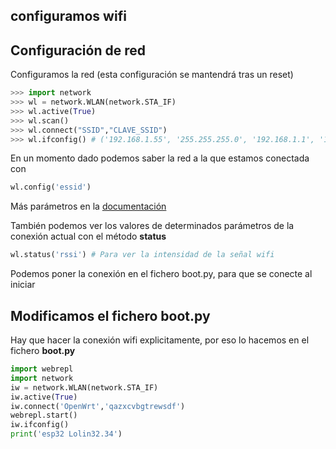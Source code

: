 ## configuramos wifi


## Configuración de red

Configuramos la red (esta configuración se mantendrá tras un reset)

```python
>>> import network
>>> wl = network.WLAN(network.STA_IF)
>>> wl.active(True)
>>> wl.scan()
>>> wl.connect("SSID","CLAVE_SSID")
>>> wl.ifconfig() # ('192.168.1.55', '255.255.255.0', '192.168.1.1', '192.168.1.1') 

```

En un momento dado podemos saber la red a la que estamos conectada con 

```python
wl.config('essid')
```
Más parámetros en la [documentación](https://docs.micropython.org/en/latest/library/network.WLAN.html#network.WLAN.config)

También podemos ver los valores de determinados parámetros de la conexión actual con el método **status**

```python
wl.status('rssi') # Para ver la intensidad de la señal wifi
```

Podemos poner la conexión en el fichero boot.py, para que se conecte al iniciar

## Modificamos el fichero **boot.py**
Hay que hacer la conexión wifi explicitamente, por eso lo hacemos en el fichero **boot.py**

```python
import webrepl
import network
iw = network.WLAN(network.STA_IF)
iw.active(True)
iw.connect('OpenWrt','qazxcvbgtrewsdf')
webrepl.start()
iw.ifconfig()
print('esp32 Lolin32.34')
```

